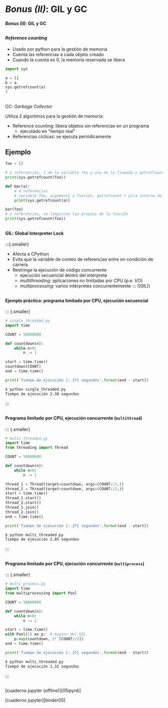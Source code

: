 
# _Bonus (II)_: GIL y GC
#### _Bonus (II)_: GIL y GC

##
#### _Reference counting_

- Usado por python para la gestión de memoria
- Cuenta las referencias a cada objeto creado
- Cuando la cuenta es 0, la memoria reservada se libera

~~~python
import sys

a = []
b = a
sys.getrefcount(a)
3
~~~

##
GC: _Garbage Collector_

Utiliza 2 algoritmos para la gestión de memoria:

- Reference counting: libera objetos sin referencias en un programa
  + ejecutado en "tiempo real"
- Referencias cíclicas: se ejecuta periódicamente

## Ejemplo
~~~python
foo = []

# 2 referencias, 1 de la variable foo y una de la llamada a getrefcount
print(sys.getrefcount(foo))

def bar(a):
    # 4 referencias
    # variable foo, argumento a función, getrefcount + pila interna de python
    print(sys.getrefcount(a))

bar(foo)
# 2 referencias, se limpiaron las propias de la función
print(sys.getrefcount(foo))
~~~

##
#### GIL: Global Interpreter Lock

:::{.smaller}
- Afecta a CPython
- Evita que la variable de conteo de referencias entre en condición de carrera
- Restringe la ejecución de código concurrente
  + ejecución secuencial dentro del intérprete
  + _multithreading_: aplicaciones no limitadas por CPU (p.e. I/O)
  + _multiprocessing_: varios intérpretes concurrentemente
:::
![GIL]\

##
#### Ejemplo práctico: programa limitado por CPU, ejecución secuencial

::: {.smaller}
~~~python
# single_threaded.py
import time

COUNT = 50000000

def countdown(n):
    while n>0:
        n -= 1

start = time.time()
countdown(COUNT)
end = time.time()

print('Tiempo de ejecución {:.2f} segundos'.format(end - start))
~~~

~~~zsh
$ python single_threaded.py
Tiempo de ejecución 2.30 segundos
~~~
:::

##
#### Programa limitado por CPU, ejecución concurrente (`multithread`)

::: {.smaller}
~~~python
# multi_threaded.py
import time
from threading import Thread

COUNT = 50000000

def countdown(n):
    while n>0:
        n -= 1

thread_1 = Thread(target=countdown, args=(COUNT//2,))
thread_2 = Thread(target=countdown, args=(COUNT//2,))
start = time.time()
thread_1.start()
thread_2.start()
thread_1.join()
thread_2.join()
end = time.time()

print('Tiempo de ejecución {:.2f} segundos'.format(end - start))
~~~

~~~zsh
$ python multi_threaded.py
Tiempo de ejecución 2.85 segundos
~~~
:::

##
#### Programa limitado por CPU, ejecución concurrente (`multiprocess`)

::: {.smaller}
~~~python
# multi_process.py
import time
from multiprocessing import Pool

COUNT = 50000000

def countdown(n):
    while n>0:
        n -= 1

start = time.time()
with Pool(2) as p:  # bypass del GIL
    p.map(countdown, 2* [COUNT//2])
end = time.time()

print('Tiempo de ejecución {:.2f} segundos'.format(end - start))
~~~

~~~zsh
$ python multi_threaded.py
Tiempo de ejecución 1.32 segundos
~~~
:::

##
[cuaderno jupyter (offline)][05ipynb]

[cuaderno jupyter][binder05]




